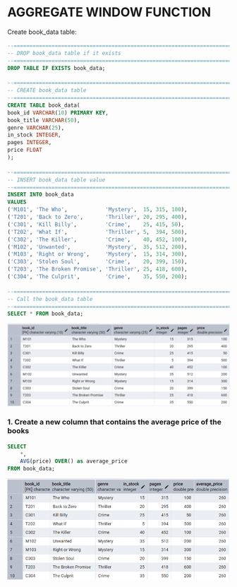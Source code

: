 # AGGREGATE WINDOW FUNCTION

Create book_data table:
```sql
--=================================================================================
-- DROP book_data table if it exists
--=================================================================================
DROP TABLE IF EXISTS book_data;

--=================================================================================
-- CREATE book_data table 
--=================================================================================
CREATE TABLE book_data(
book_id VARCHAR(10) PRIMARY KEY,
book_title VARCHAR(50),
genre VARCHAR(25),
in_stock INTEGER,
pages INTEGER,
price FLOAT
);

--=================================================================================
-- INSERT book_data table value
--=================================================================================
INSERT INTO book_data
VALUES 
('M101', 'The Who',            'Mystery',  15, 315, 100),
('T201', 'Back to Zero',       'Thriller', 20, 295, 400),
('C301', 'Kill Billy',         'Crime',    25, 415, 50),
('T202', 'What If',            'Thriller', 5,  394, 500),
('C302', 'The Killer',         'Crime',    40, 452, 100),
('M102', 'Unwanted',           'Mystery',  35, 512, 200),
('M103', 'Right or Wrong',     'Mystery',  15, 314, 300),
('C303', 'Stolen Soul',        'Crime',    20, 399, 150),
('T203', 'The Broken Promise', 'Thriller', 25, 418, 600),
('C304', 'The Culprit',        'Crime',    35, 550, 200);

--=================================================================================
-- Call the book_data table
--=================================================================================
SELECT * FROM book_data;
```

![Library_project](https://github.com/imdwipayana/PostgreSQL/blob/main/Practice/WINDOWS%20FUNCTION/AGGREGATE%20WINDOW%20FUNCTIONS/image/book_data.png)

### 1. Create a new column that contains the average price of the books
```sql
SELECT
	*,
	AVG(price) OVER() as average_price
FROM book_data;
```
![Library_project](https://github.com/imdwipayana/PostgreSQL/blob/main/Practice/WINDOWS%20FUNCTION/AGGREGATE%20WINDOW%20FUNCTIONS/image/number1.png)
